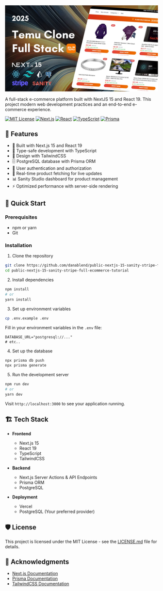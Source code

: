 [<img src="assets/thumbnail.jpg" target="_blank">](https://www.youtube.com/watch?v=-_-kvPiMybw)

A full-stack e-commerce platform built with NextJS 15 and React 19. 
This project modern web development practices and an end-to-end e-commerce experience.

[![MIT License](https://img.shields.io/badge/License-MIT-green.svg)](https://choosealicense.com/licenses/mit/)
[![Next.js](https://img.shields.io/badge/Next.js%2015-black?style=flat&logo=next.js&logoColor=white)](https://nextjs.org/)
[![React](https://img.shields.io/badge/React%2019-61DAFB?style=flat&logo=react&logoColor=black)](https://react.dev/)
[![TypeScript](https://img.shields.io/badge/TypeScript-007ACC?style=flat&logo=typescript&logoColor=white)](https://www.typescriptlang.org/)
[![Prisma](https://img.shields.io/badge/Prisma-2D3748?style=flat&logo=prisma&logoColor=white)](https://www.prisma.io/)

## 🌟 Features

- 🚀 Built with Next.js 15 and React 19
- 💎 Type-safe development with TypeScript
- 🎨 Design with TailwindCSS
- 🗄️ PostgreSQL database with Prisma ORM
- 🔐 User authentication and authorization
- 🛒 Real-time product fetching for live updates
- 📊 Sanity Studio dashboard for product management
- ⚡ Optimized performance with server-side rendering

## 🚀 Quick Start

### Prerequisites
- npm or yarn
- Git

### Installation

1. Clone the repository
```bash
git clone https://github.com/danablend/public-nextjs-15-sanity-stripe-full-ecommerce-tutorial.git
cd public-nextjs-15-sanity-stripe-full-ecommerce-tutorial
```

2. Install dependencies
```bash
npm install
# or
yarn install
```

3. Set up environment variables
```bash
cp .env.example .env
```
Fill in your environment variables in the `.env` file:
```env
DATABASE_URL="postgresql://..."
# etc..
```

4. Set up the database
```bash
npx prisma db push
npx prisma generate
```

5. Run the development server
```bash
npm run dev
# or
yarn dev
```

Visit `http://localhost:3000` to see your application running.

## 🏗️ Tech Stack

- **Frontend**
  - Next.js 15
  - React 19
  - TypeScript
  - TailwindCSS

- **Backend**
  - Next.js Server Actions & API Endpoints
  - Prisma ORM
  - PostgreSQL

- **Deployment**
  - Vercel
  - PostgreSQL (Your preferred provider)

## 🛡️ License
This project is licensed under the MIT License - see the [LICENSE.md](LICENSE.md) file for details.

## 🙏 Acknowledgments
- [Next.js Documentation](https://nextjs.org/docs)
- [Prisma Documentation](https://www.prisma.io/docs)
- [TailwindCSS Documentation](https://tailwindcss.com/docs)
